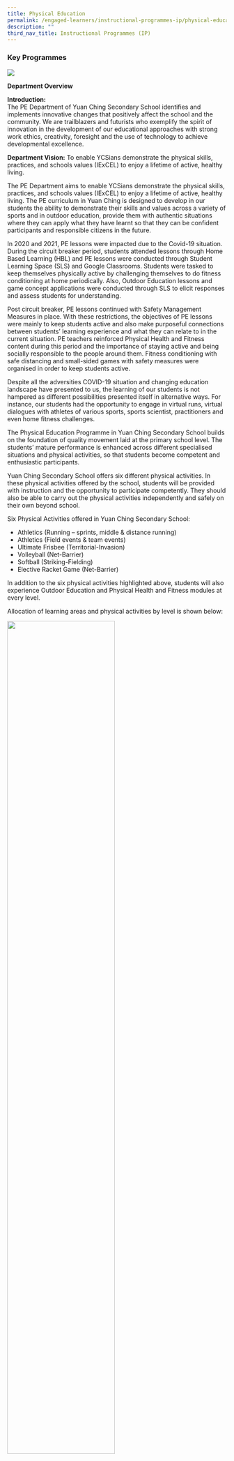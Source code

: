 ```yaml
---
title: Physical Education
permalink: /engaged-learners/instructional-programmes-ip/physical-education/
description: ""
third_nav_title: Instructional Programmes (IP)
---
```

### Key Programmes

![](/images/physical%20education%20department_formal.jpg)

**Department Overview**

**Introduction:** <br>
The PE Department of Yuan Ching Secondary School identifies and implements innovative changes that positively affect the school and the community. We are trailblazers and futurists who exemplify the spirit of innovation in the development of our educational approaches with strong work ethics, creativity, foresight and the use of technology to achieve developmental excellence.

**Department Vision:** To enable YCSians demonstrate the physical skills, practices, and schools values (IExCEL) to enjoy a lifetime of active, healthy living.

The PE Department aims to enable YCSians demonstrate the physical skills, practices, and schools values (IExCEL) to enjoy a lifetime of active, healthy living. The PE curriculum in Yuan Ching is designed to develop in our students the ability to demonstrate their skills and values across a variety of sports and in outdoor education, provide them with authentic situations where they can apply what they have learnt so that they can be confident participants and responsible citizens in the future.

In 2020 and 2021, PE lessons were impacted due to the Covid-19 situation. During the circuit breaker period, students attended lessons through Home Based Learning (HBL) and PE lessons were conducted through Student Learning Space (SLS) and Google Classrooms. Students were tasked to keep themselves physically active by challenging themselves to do fitness conditioning at home periodically. Also, Outdoor Education lessons and game concept applications were conducted through SLS to elicit responses and assess students for understanding.

Post circuit breaker, PE lessons continued with Safety Management Measures in place. With these restrictions, the objectives of PE lessons were mainly to keep students active and also make purposeful connections between students’ learning experience and what they can relate to in the current situation. PE teachers reinforced Physical Health and Fitness content during this period and the importance of staying active and being socially responsible to the people around them. Fitness conditioning with safe distancing and small-sided games with safety measures were organised in order to keep students active.

Despite all the adversities COVID-19 situation and changing education landscape have presented to us, the learning of our students is not hampered as different possibilities presented itself in alternative ways. For instance, our students had the opportunity to engage in virtual runs, virtual dialogues with athletes of various sports, sports scientist, practitioners and even home fitness challenges.

The Physical Education Programme in Yuan Ching Secondary School builds on the foundation of quality movement laid at the primary school level. The students’ mature performance is enhanced across different specialised situations and physical activities, so that students become competent and enthusiastic participants.

Yuan Ching Secondary School offers six different physical activities. In these physical activities offered by the school, students will be provided with instruction and the opportunity to participate competently. They should also be able to carry out the physical activities independently and safely on their own beyond school.

Six Physical Activities offered in Yuan Ching Secondary School:
*   Athletics (Running – sprints, middle &amp; distance running)
*   Athletics (Field events &amp; team events)
*   Ultimate Frisbee (Territorial-Invasion)
*   Volleyball (Net-Barrier)
*   Softball (Striking-Fielding)
*   Elective Racket Game (Net-Barrier)

In addition to the six physical activities highlighted above, students will also experience Outdoor Education and Physical Health and Fitness modules at every level.  

Allocation of learning areas and physical activities by level is shown below:

<img src="/images/PE%20Activities.jpg" style="width:70%">

**Enrichment Programmes** <br>
Annual Track and Field Meet <br>
Annual Cross Country <br>
Cohort Camps <br>
Sports and Games Carnival <br>
Unstructured Play <br>
Sports Education Programme

### Teachers

**HOD / Physical Education and Co-Curricular Activities:** Mr Keith Koh Choon Jean <br>
**SH / Physical Education and Co-Curricular Activities:** Mdm Chai Jiamin

| Department Teachers |  |
| -------- | -------- | 
| Mr Lim Fang Kwan | Mr C.Ganesh |
| Mr Foo Say Kin | Mr Sonny Liang Lai Hup |
| | |

### Gallery

<figure>  
<img src="/images/PE-1.jpg">  
<figcaption> 11-Legged Race during our Annual Track and Field Meet </figcaption>  
</figure>

<figure>  
<img src="/images/PE-2.jpg">  
<figcaption> Mass Skipping during our Annual Track and Field Meet </figcaption>  
</figure>

<figure>  
<img src="/images/PE-3.jpg">  
<figcaption> Outdoor Education on Building a Shelter </figcaption>  
</figure>

<figure>  
<img src="/images/PE-4.jpg">  
<figcaption> Team Building Activities during Cohort Camps </figcaption>  
</figure>

<figure>  
<img src="/images/PE-5.jpg">  
<figcaption> Outdoor Education on Outdoor Cooking </figcaption>  
</figure>

<figure>  
<img src="/images/PE-6.jpg">  
<figcaption> Water Rafting </figcaption>  
</figure>

<figure>  
<img src="/images/PE-7.jpg">  
<figcaption> Outdoor Education on Orienteering </figcaption>  
</figure>

<figure>  
<img src="/images/Annual.jpg">  
<figcaption> Annual Sports and Games Carnival </figcaption>  
</figure>

<figure>  
<img src="/images/PE-10.jpg">  
<figcaption> Annual Track and Field Meet – Tug of War </figcaption>  
</figure>

<figure>  
<img src="/images/PE-11.jpg">  
<figcaption>Annual Track and Field Meet – Team Relay </figcaption>  
</figure>

<figure>  
<img src="/images/PE-12.jpg">  
<figcaption>Sports Education Programme – Tchoukball </figcaption>  
</figure>

<figure>  
<img src="/images/PE-13.jpg">  
<figcaption>Sports Education Programme – Inline Skating </figcaption>  
</figure>

<figure>  
<img src="/images/PE-14.jpg">  
<figcaption>Sports Education Programme – Taekwondo </figcaption>  
</figure>

<figure>  
<img src="/images/Annual%201.jpg">  
<figcaption>Annual Cross Country</figcaption>  
</figure>